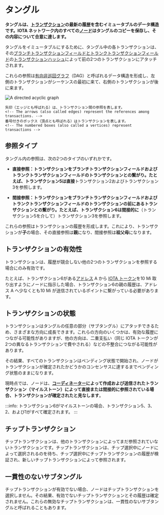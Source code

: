 # タングル
<!-- # The Tangle -->

**タングルは、[トランザクション](../transactions/transactions.md)の最新の履歴を含むイミュータブルのデータ構造です。IOTA ネットワーク内のすべての[ノード](../network/nodes.md)はタングルのコピーを保存し、その内容について合意に達します。**
<!-- **The Tangle is the immutable data structure that contains an up-to-date history of [transactions](../transactions/transactions.md). All [nodes](../network/nodes.md) in an IOTA network store a copy of the Tangle and reach a consensus on its contents.** -->

タングルをイミュータブルにするために、タングル中の各トランザクションは、その[ブランチトランザクションフィールドとトランクトランザクションフィールド](../transactions/transactions.md#trunkTransaction)の[トランザクションハッシュ](../transactions/transactions.md#transaction-hash)によって前の2つのトランザクションにアタッチされます。
<!-- To make the Tangle immutable, each transaction in it is attached to two previous transactions by the [transaction hashes](../transactions/transactions.md#transaction-hash) in its [branch and trunk transaction fields](../transactions/transactions.md#trunkTransaction). -->

これらの参照は[有向非巡回グラフ](https://en.wikipedia.org/wiki/Directed_acyclic_graph)（DAG）と呼ばれるデータ構造を形成し、左側のトランザクションがシーケンスの最初に来て、右側のトランザクションが後に来ます。
<!-- These references form a data structure called a [directed acyclic graph](https://en.wikipedia.org/wiki/Directed_acyclic_graph) (DAG), where transactions on the left come first in the sequence, and the transactions on the right come after. -->

![A directed acyclic graph](../images/dag.png)

    矢印（エッジとも呼ばれる）は、トランザクション間の参照を表します。
    <!-- The arrows (also called edges) represent the references among transactions. -->
    番号付きのボックス（頂点とも呼ばれる）はトランザクションを表します。
    <!-- The numbered boxes (also called a vertices) represent transactions -->

<a name="reference-types"></a>
## 参照タイプ
<!-- ## Reference types -->

タングル内の参照は、次の2つのタイプのいずれかです。
<!-- References in the Tangle can be one of two types: -->

- **直接参照：**トランザクションをブランチトランザクションフィールドおよびトランクトランザクションフィールドのトランザクションとの繋がり。たとえば、トランザクション5は**直接**トランザクション2およびトランザクション3を参照します。
<!-- - **Direct:** Connects a transaction with those in its branch and trunk transaction fields. For example, transaction 5 **directly** references transactions 2 and 3. -->

- **間接参照：**トランザクションをブランチトランザクションフィールドおよびトランクトランザクションフィールドのトランザクションの前にあるトランザクションとの繋がり。たとえば、トランザクション6は**間接的に**（トランザクション5を介して）トランザクション3を参照します。
<!-- - **Indirect:** Connects a transaction with those that come before the ones in its branch and trunk transaction fields. For example, transaction 6 **indirectly** references transaction 3 (through transaction 5). -->

これらの参照はトランザクションの履歴を形成します。これにより、トランザクションが**子**の場合、その直接参照は**親**になり、間接参照は**祖父母**になります。
<!-- These references form a transaction's history, whereby if a transaction is a **child**, its direct references are its **parents** and its indirect references are its **grandparents**, and so on. -->

<a name="transaction-validity"></a>
## トランザクションの有効性
<!-- ## Transaction validity -->

トランザクションは、履歴が競合しない他の2つのトランザクションを参照する場合にのみ有効です。
<!-- A transaction can be valid only if it references two other transaction's whose history does not conflict with it. -->

たとえば、トランザクション6がある[アドレス](root://getting-started/0.1/clients/addresses.md) A から [IOTA トークン](root://getting-started/0.1/clients/token.md)を10 Mi 取り出すようにノードに指示した場合、トランザクション6の親の履歴は、アドレス A へ少なくとも10 Mi が送信されているポイントに繋がっている必要があります。
<!-- For example, if transaction 6 instructs a node to withdraw 10 Mi of [IOTA tokens](root://getting-started/0.1/clients/token.md) from an [address](root://getting-started/0.1/clients/addresses.md), the history of that transaction's parents must lead to a point where that address is sent at least 10 Mi. -->

<a name="transaction-states"></a>
## トランザクションの状態
<!-- ## Transaction states -->

トランザクションはタングルの任意の部分（サブタングル）にアタッチできるため、さまざまな方向に成長できます。これらの方向のいくつかは、有効な履歴につながる可能性がありますが、他の方向は、二重支払い（同じ IOTA トークンが2つの異なるトランザクションで費やされる）などの不整合につながる可能性があります。
<!-- Because transactions can be attached to any part (subtangle) of the Tangle, it can grow in many different directions. Some of these directions may lead to a valid history, while others may lead to inconsistencies such as double spends (where the same IOTA tokens are spent in two different transactions). -->

その結果、すべてのトランザクションはペンディング状態で開始され、ノードがトランザクションが確定されたかどうかのコンセンサスに達するまでペンディング状態のままになります。
<!-- As a result, all transactions start in a pending state and stay that way until the nodes reach a consensus on whether a transaction is confirmed. -->

現時点では、ノードは、**[コーディネーター](../network/the-coordinator.md)によって作成および送信されたトランザクション（マイルストーン）によって直接または間接的に参照されている場合、トランザクションが確定されたと見なします**。
<!-- At the moment, nodes consider a transaction confirmed if it is **directly or indirectly referenced by a transaction that's created and sent by the [Coordinator](../network/the-coordinator.md)** (milestone). -->

:::info:
トランザクション6がマイルストーンの場合、トランザクション5、3、2、および1がすべて確定されます。
:::
<!-- :::info: -->
<!-- If transaction 6 were a milestone, then transaction 5, 3, 2, and 1 would all be confirmed. -->
<!-- ::: -->

<a name="tip-transactions"></a>
## チップトランザクション
<!-- ## Tip transactions -->

チップトランザクションは、他のトランザクションによってまだ参照されていないトランザクションです。チップトランザクションは、チップ選択中にノードによって選択されるのを待ち、チップ選択中にチップトランザクションの履歴が検証され、新しいチップトランザクションによって参照されます。
<!-- Tip transactions are those that are not yet referenced by others. These transactions wait to be chosen by nodes during tip selection, at which point their history will be validated and they will referenced by a new tip transaction. -->

<a name="inconsistent-subtangle"></a>
## 一貫性のないサブタングル
<!-- ## Inconsistent subtangle -->

チップトランザクションが有効でない場合、ノードはチップトランザクションを選択しません。その結果、有効でないチップトランザクションとその履歴は確定されません。これらの無効なチップトランザクションは、一貫性のないサブタングルと呼ばれることもあります。
<!-- If a tip transaction is not valid, the nodes will not select it. As a result, the transaction and its history will never be confirmed. Those invalid transaction are sometimes called an inconsistent subtangle. -->
